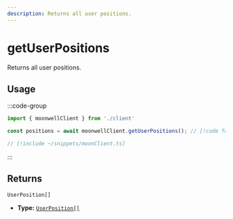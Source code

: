 ```yaml
---
description: Returns all user positions.
---
```


# getUserPositions

Returns all user positions.

## Usage

:::code-group

```ts twoslash [example.ts]
import { moonwellClient } from './client'

const positions = await moonwellClient.getUserPositions(); // [!code focus]
```

```ts twoslash [client.ts] filename="client.ts"
// [!include ~/snippets/moonClient.ts]
```

:::

## Returns

```
UserPosition[]
```

- **Type:** [`UserPosition[]`](/docs/glossary/types#userposition)

<!-- ## Parameters

### includeLiquidStakingRewards

- **Type:** `boolean`

Whether to include liquid staking rewards in the response.

```ts twoslash
// [!include ~/snippets/moonClient.ts]
// ---cut---
const markets = await moonwellClient.getMarkets({
  includeLiquidStakingRewards: true // [!code focus]
})
``` -->